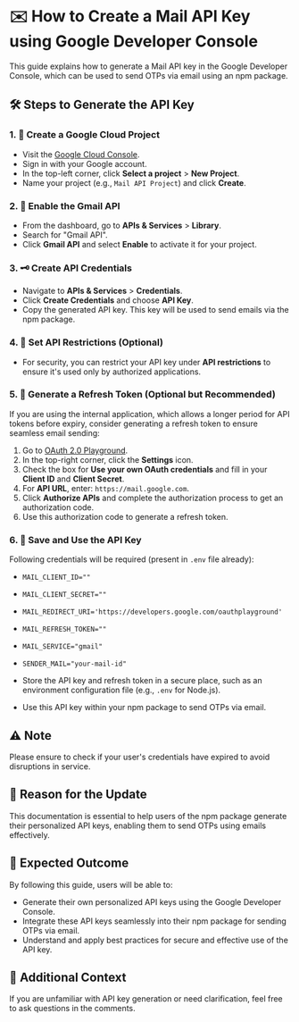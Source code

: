 # ✉️ How to Create a Mail API Key using Google Developer Console

This guide explains how to generate a Mail API key in the Google Developer Console, which can be used to send OTPs via email using an npm package.

## 🛠️ Steps to Generate the API Key

### 1. 🚀 Create a Google Cloud Project

- Visit the [Google Cloud Console](https://console.cloud.google.com/).
- Sign in with your Google account.
- In the top-left corner, click **Select a project** > **New Project**.
- Name your project (e.g., `Mail API Project`) and click **Create**.

### 2. 📧 Enable the Gmail API

- From the dashboard, go to **APIs & Services** > **Library**.
- Search for "Gmail API".
- Click **Gmail API** and select **Enable** to activate it for your project.

### 3. 🗝️ Create API Credentials

- Navigate to **APIs & Services** > **Credentials**.
- Click **Create Credentials** and choose **API Key**.
- Copy the generated API key. This key will be used to send emails via the npm package.

### 4. 🔐 Set API Restrictions (Optional)

- For security, you can restrict your API key under **API restrictions** to ensure it's used only by authorized applications.

### 5. 📜 Generate a Refresh Token (Optional but Recommended)

If you are using the internal application, which allows a longer period for API tokens before expiry, consider generating a refresh token to ensure seamless email sending:

1. Go to [OAuth 2.0 Playground](https://developers.google.com/oauthplayground/).
2. In the top-right corner, click the **Settings** icon.
3. Check the box for **Use your own OAuth credentials** and fill in your **Client ID** and **Client Secret**.
4. For **API URL**, enter: `https://mail.google.com`.
5. Click **Authorize APIs** and complete the authorization process to get an authorization code.
6. Use this authorization code to generate a refresh token.

### 6. 💾 Save and Use the API Key

Following credentials will be required (present in `.env` file already):

- `MAIL_CLIENT_ID=""`
- `MAIL_CLIENT_SECRET=""`
- `MAIL_REDIRECT_URI='https://developers.google.com/oauthplayground'`
- `MAIL_REFRESH_TOKEN=""`
- `MAIL_SERVICE="gmail"`
- `SENDER_MAIL="your-mail-id"`

- Store the API key and refresh token in a secure place, such as an environment configuration file (e.g., `.env` for Node.js).
- Use this API key within your npm package to send OTPs via email.

## ⚠️ Note

Please ensure to check if your user's credentials have expired to avoid disruptions in service.

## 📌 Reason for the Update

This documentation is essential to help users of the npm package generate their personalized API keys, enabling them to send OTPs using emails effectively.

## 🎯 Expected Outcome

By following this guide, users will be able to:

- Generate their own personalized API keys using the Google Developer Console.
- Integrate these API keys seamlessly into their npm package for sending OTPs via email.
- Understand and apply best practices for secure and effective use of the API key.

## 💬 Additional Context

If you are unfamiliar with API key generation or need clarification, feel free to ask questions in the comments.
